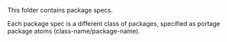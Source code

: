 This folder contains package specs.

Each package spec is a different class of packages, specified as portage package atoms (class-name/package-name).
